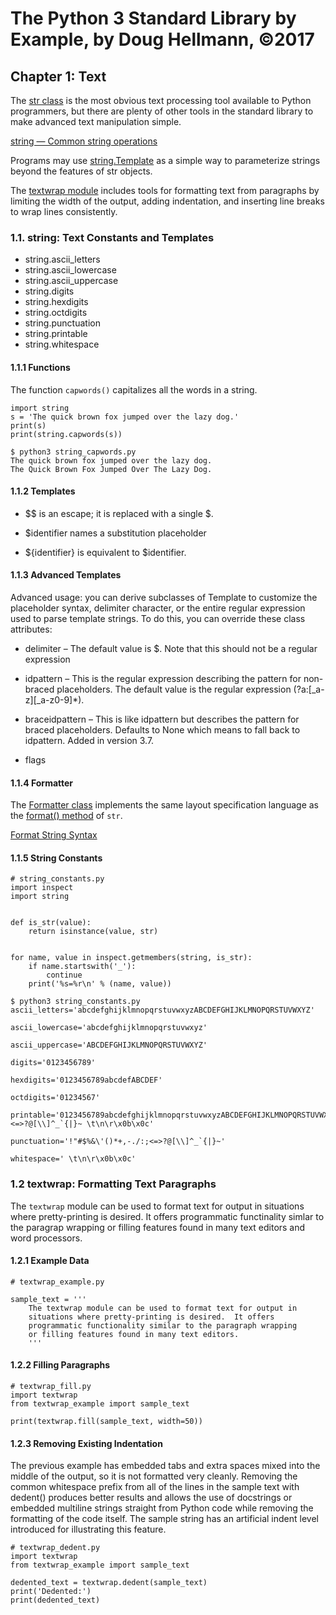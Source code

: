 # The Python 3 Standard Library by Example, by Doug Hellmann, ©2017

## Chapter 1: Text

The [str class](https://docs.python.org/3/library/stdtypes.html#text-sequence-type-str) is the most obvious text processing tool available to Python programmers, but there are plenty of other tools in the standard library to make advanced text manipulation simple.

[string — Common string operations](https://docs.python.org/3/library/string.html#)

Programs may use [string.Template](https://docs.python.org/3/library/string.html#string.Template) as a simple way to parameterize strings beyond the features of str objects.

The [textwrap module](https://docs.python.org/3/library/textwrap.html) includes tools for formatting text from paragraphs by limiting the width of the output, adding indentation, and inserting line breaks to wrap lines consistently.

### 1.1. string: Text Constants and Templates

* string.ascii_letters
* string.ascii_lowercase
* string.ascii_uppercase
* string.digits
* string.hexdigits
* string.octdigits
* string.punctuation
* string.printable
* string.whitespace

#### 1.1.1 Functions

The function `capwords()` capitalizes all the words in a string.

```
import string
s = 'The quick brown fox jumped over the lazy dog.'
print(s)
print(string.capwords(s))
```

```
$ python3 string_capwords.py 
The quick brown fox jumped over the lazy dog.
The Quick Brown Fox Jumped Over The Lazy Dog.
```

#### 1.1.2 Templates

* \$\$ is an escape; it is replaced with a single \$.

* \$identifier names a substitution placeholder 

* \${identifier} is equivalent to $identifier.

#### 1.1.3 Advanced Templates

Advanced usage: you can derive subclasses of Template to customize the placeholder syntax, delimiter character, or the entire regular expression used to parse template strings. To do this, you can override these class attributes:

* delimiter – The default value is $. Note that this should not be a regular expression

* idpattern – This is the regular expression describing the pattern for non-braced placeholders. The default value is the regular expression (?a:[_a-z][_a-z0-9]*). 

* braceidpattern – This is like idpattern but describes the pattern for braced placeholders. Defaults to None which means to fall back to idpattern. Added in version 3.7.

* flags 

#### 1.1.4 Formatter

The [Formatter class](https://docs.python.org/3/library/string.html#string.Formatter) implements the same layout specification language as the [format() method](https://docs.python.org/3/library/stdtypes.html#str.format) of `str`.

[Format String Syntax](https://docs.python.org/3/library/string.html#format-string-syntax)

#### 1.1.5 String Constants

```
# string_constants.py
import inspect
import string


def is_str(value):
    return isinstance(value, str)


for name, value in inspect.getmembers(string, is_str):
    if name.startswith('_'):
        continue
    print('%s=%r\n' % (name, value))
```

```
$ python3 string_constants.py 
ascii_letters='abcdefghijklmnopqrstuvwxyzABCDEFGHIJKLMNOPQRSTUVWXYZ'

ascii_lowercase='abcdefghijklmnopqrstuvwxyz'

ascii_uppercase='ABCDEFGHIJKLMNOPQRSTUVWXYZ'

digits='0123456789'

hexdigits='0123456789abcdefABCDEF'

octdigits='01234567'

printable='0123456789abcdefghijklmnopqrstuvwxyzABCDEFGHIJKLMNOPQRSTUVWXYZ!"#$%&\'()*+,-./:;<=>?@[\\]^_`{|}~ \t\n\r\x0b\x0c'

punctuation='!"#$%&\'()*+,-./:;<=>?@[\\]^_`{|}~'

whitespace=' \t\n\r\x0b\x0c'
```

### 1.2 textwrap: Formatting Text Paragraphs

The `textwrap` module can be used to format text for output in situations where pretty-printing is desired. It offers programmatic functinality simlar to the paragrap wrapping or filling features found in many text editors and word processors.

#### 1.2.1 Example Data

```
# textwrap_example.py

sample_text = '''
    The textwrap module can be used to format text for output in
    situations where pretty-printing is desired.  It offers
    programmatic functionality similar to the paragraph wrapping
    or filling features found in many text editors.
    '''
```

#### 1.2.2 Filling Paragraphs

```
# textwrap_fill.py
import textwrap
from textwrap_example import sample_text

print(textwrap.fill(sample_text, width=50))
```

#### 1.2.3 Removing Existing Indentation

The previous example has embedded tabs and extra spaces mixed into the middle of the output, so it is not formatted very cleanly. Removing the common whitespace prefix from all of the lines in the sample text with dedent() produces better results and allows the use of docstrings or embedded multiline strings straight from Python code while removing the formatting of the code itself. The sample string has an artificial indent level introduced for illustrating this feature.

```
# textwrap_dedent.py
import textwrap
from textwrap_example import sample_text

dedented_text = textwrap.dedent(sample_text)
print('Dedented:')
print(dedented_text)
```